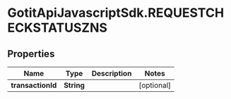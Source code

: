 # GotitApiJavascriptSdk.REQUESTCHECKSTATUSZNS

## Properties

Name | Type | Description | Notes
------------ | ------------- | ------------- | -------------
**transactionId** | **String** |  | [optional] 


